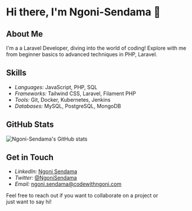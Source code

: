 
<!--
**Ngoni-Sendama/Ngoni-Sendama** is a ✨ _special_ ✨ repository because its `README.md` (this file) appears on your GitHub profile.

Here are some ideas to get you started:

- 🔭 I’m currently working on ...
- 🌱 I’m currently learning ...
- 👯 I’m looking to collaborate on ...
- 🤔 I’m looking for help with ...
- 💬 Ask me about ...
- 📫 How to reach me: ...
- 😄 Pronouns: ...
- ⚡ Fun fact: ...
-->
# Hi there, I'm Ngoni-Sendama 👋

## About Me
I'm a a Laravel Developer, diving into the world of coding! Explore with me from beginner basics to advanced techniques in PHP, Laravel.

## Skills
- *Languages:* JavaScript, PHP, SQL
- *Frameworks:* Tailwind CSS, Laravel, Filament PHP
- *Tools:* Git, Docker, Kubernetes, Jenkins
- *Databases:* MySQL, PostgreSQL, MongoDB
<!--
## Projects
### [Project Name](https://github.com/Ngoni-Sendama/project-name)
A brief description of what the project does and its main features.

### [Another Project](https://github.com/Ngoni-Sendama/another-project)
A brief description of what the project does and its main features.
-->
## GitHub Stats
![Ngoni-Sendama's GitHub stats](https://github-readme-stats.vercel.app/api?username=Ngoni-Sendama&show_icons=true&theme=radical)

## Get in Touch
- *LinkedIn:* [Ngoni Sendama](https://www.linkedin.com/in/ngonidzashe-sendama-641b38234/)
- *Twitter:* [@NgoniSendama]([https://twitter.com/NgoniSendama](http://github.com/Ngoni-Sendama/))
- *Email:* [ngoni.sendama@codewithngoni.com](mailto:ngonidzashesendama@gmail.com)

Feel free to reach out if you want to collaborate on a project or just want to say hi!
